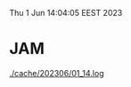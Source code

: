 Thu  1 Jun 14:04:05 EEST 2023
# JAM
<a href='./cache/202306/01_14.log'>./cache/202306/01_14.log</a>
